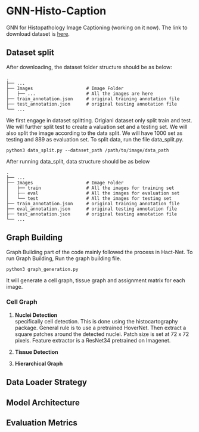 # GNN-Histo-Caption
GNN for Histopathology Image Captioning (working on it now). The link to download dataset is [here](https://figshare.com/projects/nmi-wsi-diagnosis/61973).

## Dataset split
After downloading, the dataset folder structure should be as below:

    .
    ├── ...
    ├── Images                    # Image Folder
    │   ├── ...                   # All the images are here
    ├── train_annotation.json     # original training annotation file
    ├── test_annotation.json      # original testing annotation file
    └── ...


We first engage in dataset splitting. Origianl dataset only split train and test. We will further split test to create a valuation set and a testing set. We will also split the image according to the data split. We will have 1000 set as testing and 889 as evaluation set.
To split data, run the file data_split.py.

    
    python3 data_split.py --dataset_path /path/to/image/data_path
    

After running data_split, data structure should be as below

    .
    ├── ...
    ├── Images                    # Image Folder
    │   ├── train                 # All the images for training set
    │   ├── eval                  # All the images for evaluation set
    │   └── test                  # All the images for testing set
    ├── train_annotation.json     # original training annotation file
    ├── eval_annotation.json      # original testing annotation file
    ├── test_annotation.json      # original testing annotation file
    └── ...



    
## Graph Building
Graph Building part of the code mainly followed the process in Hact-Net.
To run Graph Building, Run the graph building file.


    python3 graph_generation.py

It will generate a cell graph, tissue graph and assignment matrix for each image.


### Cell Graph <br />
1. **Nuclei Detection** <br />
specifically cell detection. This is done using the histocartography package. General rule is to use a pretrained HoverNet. Then extract a square patches around the detected nuclei. Patch size is set at 72 x 72 pixels. Feature extractor is a ResNet34 pretrained on Imagenet. <br />

2. **Tissue Detection**


3. **Hierarchical Graph**



## Data Loader Strategy


## Model Architecture


## Evaluation Metrics





